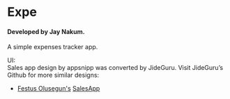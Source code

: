 # Expe
#### Developed by Jay Nakum.

A simple expenses tracker app.

UI:  
Sales app design by appsnipp was converted by JideGuru. 
Visit JideGuru’s Github for more similar designs:
- [Festus Olusegun's](https://github.com/JideGuru/) [SalesApp](https://github.com/JideGuru/SalesApp)
